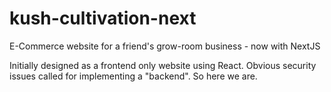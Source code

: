 # kush-cultivation-next
E-Commerce website for a friend's grow-room business - now with NextJS

Initially designed as a frontend only website using React. Obvious security issues called for implementing a "backend". So here we are.
